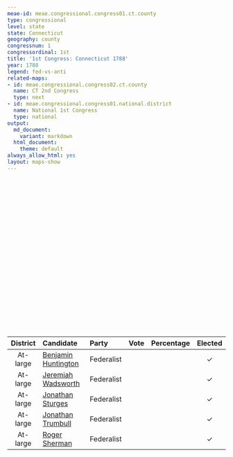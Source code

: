 ```yaml
---
meae-id: meae.congressional.congress01.ct.county
type: congressional
level: state
state: Connecticut
geography: county
congressnum: 1
congressordinal: 1st
title: '1st Congress: Connecticut 1788'
year: 1788
legend: fed-vs-anti
related-maps:
- id: meae.congressional.congress02.ct.county
  name: CT 2nd Congress
  type: next
- id: meae.congressional.congress01.national.district
  name: National 1st Congress
  type: national
output:
  md_document:
    variant: markdown
  html_document:
    theme: default
always_allow_html: yes
layout: maps-show
---
```


<div class="map">

<!--html_preserve-->
<div id="htmlwidget-54ddc7d39a7dc7e2354e" class="leaflet html-widget"
style="width:100%;height:350px;">

</div>

<script type="application/json" data-for="htmlwidget-54ddc7d39a7dc7e2354e">{"x":{"options":{"minZoom":8,"maxZoom":12,"crs":{"crsClass":"L.Proj.CRS","code":"ESRI:26956","proj4def":"+proj=lcc +lat_1=41.86666666666667 +lat_2=41.2 +lat_0=40.83333333333334 +lon_0=-72.75 +x_0=304800.6096 +y_0=152400.3048 +ellps=GRS80 +datum=NAD83 +units=m +no_defs","projectedBounds":null,"options":{"resolutions":[25251.1682940423,16834.1121960282,11222.7414640188,7481.82764267921,4987.88509511948,3325.25673007965,2216.8378200531,1477.8918800354,985.261253356934,656.840835571289,437.893890380859]}},"zoomControl":false,"dragging":true},"calls":[{"method":"setMaxBounds","args":[40.7388585992394,-74.127777187969,42.2996468114183,-71.3876505868523]},{"method":"addPolygons","args":[[[[{"lng":[-73.5055011123178,-73.504495111932,-73.5072471129142,-73.5055011123178],"lat":[41.0364336136064,41.0353856134328,41.0369786136566,41.0364336136064]}],[{"lng":[-73.474930103551,-73.4773361031742,-73.475366103691,-73.474930103551],"lat":[41.0562236185095,41.0360076144459,41.0562056184918,41.0562236185095]}],[{"lng":[-73.3794630748505,-73.3848630764577,-73.3818540757396,-73.3794630748505],"lat":[41.0952066293133,41.0927056286442,41.0972076296293,41.0952066293133]}],[{"lng":[-73.474930103551,-73.4737661037336,-73.4862651064079,-73.5066791140501,-73.501267111672,-73.5029671120908,-73.5221671180381,-73.5288691187366,-73.5298621207295,-73.5374271223633,-73.5461381257903,-73.5470681249705,-73.5811621347717,-73.5655621306136,-73.5751691343348,-73.5939701395532,-73.589175139712,-73.6019761423042,-73.6273231506693,-73.6257701492621,-73.639582154247,-73.6570611586342,-73.6546731591752,-73.727777187969,-73.4827101150677,-73.5022691228053,-73.550963141993,-73.5447301441057,-73.5362701462287,-73.5300681487738,-73.5180661531227,-73.5127731513639,-73.5103761505996,-73.5085211499775,-73.5066241493305,-73.4847691411374,-73.4980191449023,-73.4414671178686,-73.4432781173522,-73.4258141110031,-73.3980731021247,-73.3250970787533,-73.3247880786519,-73.3191280767636,-73.3134520748651,-73.3123380745157,-73.3104750739731,-73.2978110686653,-73.273693061017,-73.2636790567701,-73.207459037674,-73.1832810281619,-73.06778398542,-73.1099479950546,-73.1224539964752,-73.1117309923275,-73.1029439883594,-73.1302389969579,-73.1716560111071,-73.1345549988735,-73.1889570182387,-73.1852530155992,-73.2168580247516,-73.2048700222587,-73.2623590381574,-73.2867810466693,-73.3306620598768,-73.3404530637578,-73.3529630666154,-73.3711700729106,-73.3685640729058,-73.3831630766605,-73.3679640711408,-73.3819780761389,-73.3959640794612,-73.4153610867001,-73.407464082605,-73.4218650878018,-73.4408650929969,-73.4339630902586,-73.4476660956793,-73.4468650945289,-73.474930103551],"lat":[41.0562236185095,41.0660056204752,41.0420006153346,41.0600266182174,41.0491056162432,41.0468056157341,41.0421056141775,41.0164066088908,41.0455966146129,41.0313706115605,41.0419646133624,41.0224056094762,41.000897604114,41.0164306076904,41.0271026094784,41.0120106058842,41.0418076119155,41.014806606172,41.0176626058999,41.0019096028451,41.0109026041629,40.9888585992394,41.0117056038234,41.1007046189264,41.2127696490427,41.2369136531359,41.2954316629964,41.3663846770845,41.4496026936153,41.5272037089441,41.6668387364815,41.6662247365387,41.6664887366699,41.666174736671,41.6656777366378,41.6474147338211,41.6381817315876,41.4913027048889,41.4724147011459,41.4608836994741,41.4632357008488,41.4692687044305,41.4692567044381,41.4684297044629,41.4675167044714,41.4677367045509,41.4688237048243,41.4483197012378,41.4516547026805,41.4345416996662,41.4204046987434,41.3917376939265,41.3009046798836,41.2294246644834,41.1828996549308,41.1711356529631,41.1514176493655,41.146809647576,41.159305648695,41.1559056492271,41.1860056533867,41.1607116485308,41.141306643686,41.1658816489116,41.1175056375212,41.1279136387762,41.1100056338204,41.1224006359414,41.1014056313995,41.1083086321643,41.1230096351434,41.1059056312993,41.0955036297473,41.1034966308637,41.0823056262329,41.0989956288858,41.0721056238473,41.0814056252088,41.0646056212769,41.0558056197687,41.0729916227067,41.0574056196617,41.0562236185095]}]],[[{"lng":[-72.8135419449774,-72.7558399260688,-72.6995379076672,-72.5902338711614,-72.5091928451532,-72.4927368347726,-72.5134058414219,-72.5183328379621,-72.4968738311273,-72.4665718217648,-72.4760358216162,-72.4601078115405,-72.4480908044817,-72.4384848003254,-72.4414828012878,-72.5054318218093,-72.7139648888007,-72.7146418876961,-72.7529438995149,-72.7522188985031,-72.8012319141578,-72.8276399226493,-72.8485349292506,-72.8441649265341,-72.884045940628,-72.9462799605043,-72.956458963736,-72.983236977322,-72.9988789867567,-73.0166759974411,-72.9491049758583,-72.9363439736376,-72.915266970079,-72.8871429653501,-72.8637339614775,-72.8135419449774],"lat":[42.0365038311857,42.0362038330044,42.0368038349459,42.0247048361421,42.0341508405702,41.947490824355,41.9454098232907,41.8569268059998,41.8602078073215,41.8699298101732,41.8130067988303,41.7273107826845,41.6719267722835,41.6538877690726,41.6535787689174,41.6469927656038,41.6276667551767,41.6044007506205,41.5925167470738,41.578907744443,41.5731207417384,41.5710257404795,41.5673307390851,41.5447247348157,41.5638577372616,41.5567667338657,41.5552837332467,41.6396137488045,41.7144287628382,41.7981917785053,41.8063927823,41.8398087891884,41.8968358009093,41.9731728165727,42.0377188297835,42.0365038311857]}]],[[{"lng":[-72.9988789867567,-72.983236977322,-73.0586449999972,-73.0580499987577,-73.0923540088858,-73.1451570253426,-73.0942840062394,-73.0813280014264,-73.1644170253175,-73.207459037674,-73.2636790567701,-73.273693061017,-73.2978110686653,-73.3104750739731,-73.3123380745157,-73.3134520748651,-73.3191280767636,-73.3247880786519,-73.3250970787533,-73.3980731021247,-73.4258141110031,-73.4432781173522,-73.4414671178686,-73.4980191449023,-73.4847691411374,-73.5066241493305,-73.5085211499775,-73.5103761505996,-73.5127731513639,-73.5180661531227,-73.5100401565828,-73.4873151660359,-73.3409591181561,-73.1272510479374,-73.0532550236104,-73.0087470089931,-72.8637339614775,-72.8871429653501,-72.915266970079,-72.9363439736376,-72.9491049758583,-73.0166759974411,-72.9988789867567],"lat":[41.7144287628382,41.6396137488045,41.6066897399416,41.5886147364414,41.5705187317978,41.5577567275867,41.5138187206799,41.5034937190868,41.4488777057134,41.4204046987434,41.4345416996662,41.4516547026805,41.4483197012378,41.4688237048243,41.4677367045509,41.4675167044714,41.4684297044629,41.4692567044381,41.4692687044305,41.4632357008488,41.4608836994741,41.4724147011459,41.4913027048889,41.6381817315876,41.6474147338211,41.6656777366378,41.666174736671,41.6664887366699,41.6662247365387,41.6668387364815,41.7689477565335,42.0496468114183,42.048307816065,42.0420628219638,42.0398708239836,42.0388638252541,42.0377188297835,41.9731728165727,41.8968358009093,41.8398087891884,41.8063927823,41.7981917785053,41.7144287628382]}]],[[{"lng":[-72.524535806766,-72.5361258098777,-72.5458518133515,-72.524535806766],"lat":[41.2667076905208,41.2547536878029,41.2602986885872,41.2667076905208]}],[{"lng":[-72.466692805598,-72.4307967905523,-72.3233957560286,-72.3125427493824,-72.3055317447604,-72.4337117858977,-72.4235177807895,-72.3760057644299,-72.3787717637696,-72.3492617520766,-72.3689097574991,-72.3432287477894,-72.3886297621698,-72.3987297664278,-72.4499857831698,-72.5094308012552,-72.520646805721,-72.5456898134508,-72.5462418136211,-72.545073813829,-72.5858278289792,-72.5860368299778,-72.6142378394748,-72.6122378419872,-72.6542488586022,-72.6079508437475,-72.6371908544682,-72.6336778553697,-72.7339428872367,-72.7522188985031,-72.7529438995149,-72.7146418876961,-72.7139648888007,-72.5054318218093,-72.466692805598],"lat":[41.5838407545134,41.5245147440557,41.5342597493455,41.4784227387562,41.4362927307183,41.4240037242813,41.3918997183049,41.3762647167291,41.348007711092,41.3104207046272,41.2925957005053,41.2682066965078,41.2607076936106,41.2782846967546,41.2790766953017,41.2560096888914,41.2707066914303,41.2630436891327,41.2628746890818,41.2734806912057,41.3073026965681,41.3240076998439,41.3296067000501,41.3862067112221,41.4383217200995,41.4425277223966,41.4636697256054,41.4999977328242,41.4854487267766,41.578907744443,41.5925167470738,41.6044007506205,41.6276667551767,41.6469927656038,41.5838407545134]}]],[[{"lng":[-72.983236977322,-72.956458963736,-72.9462799605043,-72.884045940628,-72.8441649265341,-72.8485349292506,-72.8276399226493,-72.8012319141578,-72.7522188985031,-72.7339428872367,-72.6336778553697,-72.6371908544682,-72.6079508437475,-72.6542488586022,-72.6122378419872,-72.6142378394748,-72.5860368299778,-72.5858278289792,-72.545073813829,-72.5462418136211,-72.5456898134508,-72.5458518133515,-72.5361258098777,-72.5793468248731,-72.6655378528853,-72.7063408646559,-72.7050388651087,-72.7344418744125,-72.7570428825991,-72.8948299258551,-72.9058959326605,-72.939165942482,-72.9208489358407,-73.0149529627762,-73.0378509700614,-73.048250973926,-73.0470939736203,-73.0553599769095,-73.0492519742622,-73.1117309923275,-73.1224539964752,-73.1099479950546,-73.06778398542,-73.1832810281619,-73.207459037674,-73.1644170253175,-73.0813280014264,-73.0942840062394,-73.1451570253426,-73.0923540088858,-73.0580499987577,-73.0586449999972,-72.983236977322],"lat":[41.6396137488045,41.5552837332467,41.5567667338657,41.5638577372616,41.5447247348157,41.5673307390851,41.5710257404795,41.5731207417384,41.578907744443,41.4854487267766,41.4999977328242,41.4636697256054,41.4425277223966,41.4383217200995,41.3862067112221,41.3296067000501,41.3240076998439,41.3073026965681,41.2734806912057,41.2628746890818,41.2630436891327,41.2602986885872,41.2547536878029,41.2714106897157,41.2706136868286,41.2436056802197,41.2593056833497,41.2546056814897,41.2695056836997,41.2418136738499,41.2986946846704,41.2810426801349,41.2689006783385,41.2043056626127,41.2016056613435,41.2102046626993,41.2114486629813,41.2221196648124,41.210403662706,41.1711356529631,41.1828996549308,41.2294246644834,41.3009046798836,41.3917376939265,41.4204046987434,41.4488777057134,41.5034937190868,41.5138187206799,41.5577567275867,41.5705187317978,41.5886147364414,41.6066897399416,41.6396137488045]}]],[[{"lng":[-72.3368537471701,-72.3248447425179,-72.3427137492936,-72.3368537471701],"lat":[41.2947467019316,41.2813106996625,41.2986297025123,41.2947467019316]}],[{"lng":[-71.9618916263584,-71.9631406266924,-71.9631416268612,-71.9618916263584],"lat":[41.3222607189704,41.3208947186629,41.3240137192771,41.3222607189704]}],[{"lng":[-72.0620876771533,-71.9753666479937,-71.8842786183437,-71.8636676047167,-71.793255581165,-71.7975845777729,-71.8421995920279,-71.8286135839101,-71.8599175929643,-71.8811986012932,-71.905508608222,-71.9134876119753,-71.9210866133392,-71.9517876241227,-71.9697326288459,-71.9725406308749,-71.9584176263789,-71.9691266304803,-71.9889186348591,-72.0049196408892,-72.0050216395684,-72.0215196464271,-72.0296206479266,-72.0544196562092,-72.0361196505957,-72.03790265249,-72.0442196532338,-72.0604206595317,-72.0552206565795,-72.0876896674702,-72.1118216740309,-72.1441216847632,-72.1482196873324,-72.1653226917713,-72.1910227011808,-72.2058467039228,-72.2179987091408,-72.2618247220255,-72.3272407431406,-72.312516738961,-72.3492617520766,-72.3787717637696,-72.3760057644299,-72.4235177807895,-72.4337117858977,-72.3055317447604,-72.3125427493824,-72.3233957560286,-72.4307967905523,-72.466692805598,-72.5054318218093,-72.4414828012878,-72.4384848003254,-72.4107477883347,-72.3848287791509,-72.3280977615371,-72.3244997610968,-72.3126817567355,-72.219196722259,-72.157608708705,-72.0620876771533],"lat":[41.6522747805781,41.6381487805118,41.6412067839239,41.5151187598809,41.5055627601654,41.4165677425585,41.410480739998,41.3422087269809,41.3204477217383,41.3460477261289,41.3273087216945,41.3485727256365,41.3278727213279,41.3419187231511,41.3209237184661,41.3414777224265,41.3436077232798,41.3547747251481,41.3163077169672,41.331210719409,41.306209714483,41.3334077193301,41.3123067149261,41.315799714849,41.3224077167147,41.3465807214172,41.322307716445,41.3409067196057,41.3178077152198,41.3232407152864,41.2991077097889,41.3027067094975,41.3253057138188,41.304406709175,41.3232067120771,41.2849087040778,41.3078797082225,41.2822057018045,41.2784306990206,41.2897137017016,41.3104207046272,41.348007711092,41.3762647167291,41.3918997183049,41.4240037242813,41.4362927307183,41.4784227387562,41.5342597493455,41.5245147440557,41.5838407545134,41.6469927656038,41.6535787689174,41.6538877690726,41.6018007597902,41.5890077581111,41.605474763115,41.6186317657967,41.6097047644261,41.539084753556,41.6576717786522,41.6522747805781]}]],[[{"lng":[-72.1021677113525,-72.0992027064368,-72.1955107380431,-72.2170067450304,-72.2176957383119,-72.3101247686317,-72.3102067686148,-72.3128407673944,-72.2807517560932,-72.2527427437671,-72.2467467415194,-72.3283167690716,-72.3552287759269,-72.3341977656638,-72.3244997610968,-72.3280977615371,-72.3848287791509,-72.4107477883347,-72.4384848003254,-72.4480908044817,-72.4601078115405,-72.4760358216162,-72.4665718217648,-72.4968738311273,-72.5183328379621,-72.5134058414219,-72.4927368347726,-72.5091928451532,-72.3974318084571,-72.1802707371021,-72.1356877224355,-72.1021677113525],"lat":[42.0288118524693,41.9589828390521,41.9593368360902,41.9582548352022,41.8353198113461,41.8362198086039,41.8354468084514,41.7985868012094,41.7844357994727,41.7282027894152,41.7231017886106,41.7385037890379,41.7039157814546,41.6435947703619,41.6186317657967,41.605474763115,41.5890077581111,41.6018007597902,41.6538877690726,41.6719267722835,41.7273107826845,41.8130067988303,41.8699298101732,41.8602078073215,41.8569268059998,41.9454098232907,41.947490824355,42.0341508405702,42.0330968439431,42.0308948504108,42.0302548516933,42.0288118524693]}]],[[{"lng":[-71.7992436107159,-71.7896785919314,-71.7876505868524,-71.7878725867038,-71.7893565848474,-71.793255581165,-71.8636676047167,-71.8842786183437,-71.9753666479937,-72.0620876771533,-72.157608708705,-72.219196722259,-72.3126817567355,-72.3244997610968,-72.3341977656638,-72.3552287759269,-72.3283167690716,-72.2467467415194,-72.2527427437671,-72.2807517560932,-72.3128407673944,-72.3102067686148,-72.3101247686317,-72.2176957383119,-72.2170067450304,-72.1955107380431,-72.0992027064368,-72.1021677113525,-71.9630226655254,-71.8006516120419,-71.7992436107159],"lat":[42.0080748579099,41.7247428031445,41.6439817874385,41.6399217866381,41.5969187781823,41.5055627601654,41.5151187598809,41.6412067839239,41.6381487805118,41.6522747805781,41.6576717786522,41.539084753556,41.6097047644261,41.6186317657967,41.6435947703619,41.7039157814546,41.7385037890379,41.7231017886106,41.7282027894152,41.7844357994727,41.7985868012094,41.8354468084514,41.8362198086039,41.8353198113461,41.9582548352022,41.9593368360902,41.9589828390521,42.0288118524693,42.0262338563315,42.0235778608676,42.0080748579099]}]]],null,null,{"lineCap":null,"lineJoin":null,"clickable":true,"pointerEvents":null,"className":"","stroke":true,"color":"#bbb","weight":2,"opacity":1,"fill":true,"fillColor":["#C7C7C7","#C7C7C7","#C7C7C7","#C7C7C7","#C7C7C7","#C7C7C7","#C7C7C7","#C7C7C7"],"fillOpacity":1,"dashArray":"5, 5","smoothFactor":1,"noClip":false},["<b>Fairfield County<\/b><br/>","<b>Hartford County<\/b><br/>","<b>Litchfield County<\/b><br/>","<b>Middlesex County<\/b><br/>","<b>New Haven County<\/b><br/>","<b>New London County<\/b><br/>","<b>Tolland County<\/b><br/>","<b>Windham County<\/b><br/>"],null,["Fairfield County","Hartford County","Litchfield County","Middlesex County","New Haven County","New London County","Tolland County","Windham County"],null,null]},{"method":"addPolygons","args":[[[[{"lng":[-73.391862017907,-73.3945619882283,-73.3881620188992,-73.387261998219,-73.391862017907],"lat":[41.0637970065517,41.0671960268668,41.0686960181694,41.0662969796003,41.0637970065517]}],[{"lng":[-73.4056619841362,-73.3996619971284,-73.4033619879369,-73.4087620612369,-73.4132620314358,-73.4211629846076,-73.4177630138615,-73.4135620049442,-73.4032619857554,-73.402262002617,-73.4056619841362],"lat":[41.0618969987754,41.0613970007626,41.0532970059071,41.0536969944769,41.0526969862073,41.0482970164812,41.0541969989652,41.0528969800969,41.0538970037727,41.0584970245015,41.0618969987754]}],[{"lng":[-72.347126986676,-72.3426209743103,-72.3462070461693,-72.347126986676],"lat":[41.330097988254,41.3277040032097,41.3245069865143,41.330097988254]}],[{"lng":[-73.3727783314559,-73.3776620103112,-73.3797619672049,-73.3776620063197,-73.3709620070204,-73.3667609985249,-73.3679609831123,-73.3755620204271,-73.377262004964,-73.382161993266,-73.3861620156624,-73.3895620048557,-73.386862017653,-73.3921620041639,-73.3932620298484,-73.3959619744605,-73.4023620178484,-73.4006620022491,-73.4042629894492,-73.4037629908743,-73.4102629986773,-73.412162985943,-73.4072629933864,-73.4085629752079,-73.4123630033144,-73.4146629666837,-73.421363014688,-73.4245630232188,-73.4249630078353,-73.4291630103097,-73.4320629892323,-73.4343629921749,-73.4332630147861,-73.4409630057861,-73.4455650104245,-73.4583640163601,-73.4601640030443,-73.4659639807479,-73.4711640011173,-73.4666639966002,-73.4688640267018,-73.4748640060969,-73.4768640036801,-73.4752639572996,-73.4704640012862,-73.4773640129096,-73.4790639887642,-73.4822649815827,-73.4894649850189,-73.4928930158271,-73.4927650093581,-73.4963650146873,-73.5040659729866,-73.5025649975752,-73.4968650211253,-73.5024650177487,-73.5055649782334,-73.5070649742589,-73.5168859753216,-73.5219660060731,-73.5220659976977,-73.5167659847415,-73.5226660048792,-73.5272660031507,-73.5311659984895,-73.5301659688303,-73.5334659786631,-73.5306659615845,-73.5314660008392,-73.5395669967638,-73.5430669953205,-73.5432670008392,-73.5461669969111,-73.5424669926411,-73.5447669989348,-73.5506669851913,-73.5543669762108,-73.5578670576385,-73.56196802319,-73.5676679975651,-73.570068008828,-73.583967975331,-73.5843679817684,-73.5817679867293,-73.5750679840306,-73.5685679921529,-73.5689680082567,-73.565568014483,-73.5702679759933,-73.5735679951989,-73.5770679832443,-73.5791680090132,-73.5819679952601,-73.5858689832545,-73.5883690037371,-73.593969021903,-73.5925689721705,-73.5893690062218,-73.5930690091184,-73.5939690171538,-73.6015690281452,-73.6013689730216,-73.598868996542,-73.6067689851476,-73.6130699989932,-73.6132699800183,-73.6113300160142,-73.615069992138,-73.6155700107878,-73.6191699787466,-73.6232700238978,-73.6232699997701,-73.6275700120095,-73.6305700285213,-73.6345699863431,-73.6387710207532,-73.6395709523128,-73.642671000498,-73.6456709815865,-73.6560709919073,-73.6581719800565,-73.6590709980457,-73.6577771707115,-73.6571709490323,-73.654471008502,-73.6586720358071,-73.6626719875869,-73.6771730192428,-73.6829900146111,-73.6962519804634,-73.7050740026518,-73.7186749983375,-73.7225750239579,-73.7228749779281,-73.7277750156528,-73.7127739877055,-73.7115739865921,-73.695957978434,-73.6790730160967,-73.6560720109036,-73.6337719533455,-73.6261579603326,-73.5918279905592,-73.5790110136854,-73.5787209778483,-73.5253030328289,-73.5239699385662,-73.5146170333796,-73.4884159902003,-73.482709015001,-73.518383986711,-73.5252970062545,-73.541015993926,-73.5509610056267,-73.549809008985,-73.5489289606134,-73.5494929730585,-73.5496649672111,-73.5459684461949,-73.5447280039029,-73.543721979531,-73.5425899973418,-73.5411690053819,-73.5378269415527,-73.5358579871375,-73.5356690137861,-73.5350690023043,-73.5346689996237,-73.5346690137442,-73.5339690108009,-73.5317770251913,-73.5300669676916,-73.5276969924881,-73.5260009952223,-73.5210409884222,-73.5197609412403,-73.5177769650072,-73.5167849958954,-73.5142890287477,-73.5119209748199,-73.5109610047259,-73.505007989661,-73.5019359745936,-73.4983040242993,-73.4965909798915,-73.4934389947743,-73.4896150051914,-73.4882619607134,-73.4873140054123,-73.4827240211653,-73.4381689971773,-73.4328119926957,-73.3750170115092,-73.3563709959911,-73.3054550112282,-73.2722209729627,-73.2339129856206,-73.2338090124166,-73.2275059770813,-73.2111480057954,-73.2030560003457,-73.1202229827222,-73.0764440144574,-73.0532540072981,-73.0505679931753,-73.0453969999621,-73.0442869893618,-73.0370339982217,-72.9995489800866,-72.9434549705776,-72.9267710284028,-72.9208700049304,-72.8618479930484,-72.8471420145276,-72.8268409868306,-72.8135409572616,-72.7558379870882,-72.7552740325235,-72.7513380251105,-72.7189370038743,-72.712936997141,-72.6991359807069,-72.6784350201385,-72.6398340045046,-72.616947030102,-72.607933005273,-72.6069329925329,-72.5902330342893,-72.580961993777,-72.5761319762859,-72.5732310190928,-72.5532310150752,-72.5281309670591,-72.4995299675269,-72.4566799747347,-72.4563759701984,-72.442263971467,-72.3745259733221,-72.3389260533872,-72.337816003549,-72.2705989955904,-72.2397909924248,-72.2326839824699,-72.2270509869466,-72.1989890090019,-72.1882090161057,-72.1440079984085,-72.1356870065131,-72.1063890026905,-72.1020660284125,-72.0734260172656,-72.0528870271214,-72.0424789677802,-72.0395439939956,-72.0237450198426,-71.9931019495736,-71.9579490119121,-71.9520770027389,-71.9395490273017,-71.9007639747558,-71.8894679604628,-71.8838039901639,-71.8830679921835,-71.8711799744705,-71.8403150050557,-71.8006499725203,-71.7992419813454,-71.7983029821606,-71.7978829950302,-71.7958640040269,-71.7946799777588,-71.7927669760931,-71.7910619787789,-71.7905509975263,-71.7897679714089,-71.7889970215153,-71.7881759534159,-71.786993950278,-71.78787193039,-71.7881429599381,-71.7912550009613,-71.7934140264097,-71.7961130129525,-71.7976830019315,-71.8070609809681,-71.8121939741996,-71.8201209995063,-71.8248279846346,-71.8338779918255,-71.8392849563637,-71.8421990007722,-71.8433510439782,-71.8412219699336,-71.8422529786751,-71.838263974989,-71.8352659643761,-71.8330189641127,-71.8336184644816,-71.8310429610235,-71.8324990120637,-71.8317129850394,-71.8375150098538,-71.8380130034355,-71.835712970216,-71.831113031632,-71.8296224136589,-71.8322779905048,-71.840011984633,-71.8450760012607,-71.8529609898137,-71.8534439886534,-71.8611449766848,-71.8619060203873,-71.8698559494719,-71.8675219755366,-71.8632159990117,-71.8652809905864,-71.8691630030702,-71.8708949912949,-71.8750479738627,-71.8783139909147,-71.8805559863895,-71.8814140011426,-71.8874229349295,-71.89270198898,-71.8954640206089,-71.9017669859427,-71.9052609762721,-71.9079160124642,-71.9071079909187,-71.9100529822673,-71.9078150173974,-71.9125090277554,-71.9136839586768,-71.9217560132298,-71.9154540167366,-71.9173309728312,-71.9166749953551,-71.9217560045116,-71.9247009702106,-71.9276619779243,-71.9362839896119,-71.9483689946413,-71.9505159965715,-71.953862017608,-71.9498639559783,-71.9553430325288,-71.9569299764509,-71.9615989767027,-71.9632160100325,-71.9622860109016,-71.96509297135,-71.9697930099855,-71.9720969825969,-71.973195984611,-71.9688469945584,-71.9651850315055,-71.9604169983932,-71.9671170278864,-71.974816974339,-71.9736170016469,-71.9800169947393,-71.9790169766523,-71.9849169614727,-71.9845169942266,-71.9893169514141,-71.9917179999547,-72.0023180092469,-72.0044180002815,-72.0042180078767,-72.0114180072807,-72.0131179953698,-72.0182179982753,-72.0140921052434,-72.016818000954,-72.0214179907566,-72.0231179849774,-72.0207180379227,-72.0279179887374,-72.0296180063049,-72.034589022372,-72.0416189839611,-72.0372190306686,-72.0341190175001,-72.0359190108042,-72.0415189768942,-72.0454189828741,-72.050619003789,-72.0558190004208,-72.0612189525825,-72.0632190084195,-72.0665190441742,-72.0678189819389,-72.0745189934598,-72.0798200169286,-72.0817199921837,-72.0825200151003,-72.0818200357684,-72.0846199996372,-72.0833199540126,-72.0849200403641,-72.0885200535559,-72.0874199805344,-72.092921012203,-72.0935210047988,-72.0894559705468,-72.0892120152276,-72.0937899915136,-72.0911500141296,-72.0909819375296,-72.0874908236024,-72.0954209702589,-72.097420999825,-72.0958210109328,-72.0999209678979,-72.1001209801681,-72.0976209710248,-72.0977209723064,-72.0968210471483,-72.0988209850445,-72.098420988802,-72.102220988518,-72.1002210107146,-72.0959210154155,-72.0985209792574,-72.09872101531,-72.0968210322554,-72.0969178219241,-72.0940200041946,-72.0893200167551,-72.0909199793598,-72.0922199941663,-72.0973200047762,-72.0973199904082,-72.0929199868211,-72.1003199988663,-72.0917200176925,-72.0888199907617,-72.0908200370533,-72.0944200048862,-72.0946199676698,-72.0998199880018,-72.1026199682907,-72.1068200006964,-72.113019992229,-72.119119983585,-72.1280209921512,-72.1342210014457,-72.144120995211,-72.1489209943768,-72.1497210253256,-72.1473209870274,-72.1506209937801,-72.1502210117692,-72.1562210167711,-72.1631210071209,-72.1634210026739,-72.1689219335507,-72.1732219894167,-72.1722219895349,-72.1739219848921,-72.1771220215298,-72.1776219862716,-72.1841220004526,-72.1910219834007,-72.196921977669,-72.1962219917491,-72.2014220158618,-72.204521993026,-72.2020520190871,-72.2036390116244,-72.2106579809139,-72.2126259804687,-72.2190819946152,-72.2226059916989,-72.2273669806013,-72.2355760171418,-72.2483229730712,-72.2518879956714,-72.2505610220146,-72.254574046064,-72.2563239830312,-72.2622499902545,-72.2671940035591,-72.2716029776964,-72.2797669964961,-72.2844069822265,-72.3087759853771,-72.3128259845144,-72.3272539958011,-72.3314509918205,-72.3374329912181,-72.3419340066463,-72.3402249865517,-72.345061966935,-72.3467410774943,-72.3440549824487,-72.3440089907424,-72.342224001728,-72.3406219926726,-72.3459501150141,-72.3497469698581,-72.3612380076269,-72.3647929998788,-72.3659529785371,-72.3690649595136,-72.3748939953004,-72.3762030646306,-72.3795189974931,-72.3831290167307,-72.3845849819403,-72.3909020373023,-72.3852100056827,-72.3861409983797,-72.3825090118773,-72.3788620179881,-72.3784649829727,-72.3652279957893,-72.360528015176,-72.3570113473948,-72.3515269780758,-72.3504789750195,-72.3535929729702,-72.356751307973,-72.3577129917106,-72.3624890260411,-72.3653119909203,-72.3684700016096,-72.3671579815149,-72.3553280329062,-72.3520269913389,-72.3497010213815,-72.3509669873135,-72.356401011382,-72.361740991941,-72.364304992904,-72.3689739943221,-72.3726820240788,-72.3705759845205,-72.3642439827317,-72.3624580018674,-72.3575749999033,-72.3508300113655,-72.346496998958,-72.3426060226636,-72.3430020006314,-72.3470609723463,-72.3579720194377,-72.3672039896916,-72.3801140004312,-72.388628984145,-72.3896350118083,-72.3983480035266,-72.404360961619,-72.4068330211087,-72.4133789754143,-72.4175899936644,-72.423968006253,-72.4266400234842,-72.4343000120804,-72.4463079854948,-72.4527789891763,-72.4570059923881,-72.465825002724,-72.4672439736891,-72.4762789923244,-72.4856930024213,-72.4986340132727,-72.5023339934376,-72.5094339823508,-72.5149339982584,-72.5181339960958,-72.5196339841514,-72.5207357913066,-72.5260340207275,-72.5356349636931,-72.5445350235961,-72.5436349636108,-72.5387349921911,-72.5367349829205,-72.5364349847188,-72.544535048733,-72.5564349814427,-72.5671360244862,-72.5722360034049,-72.5793359687639,-72.5833359969371,-72.589236000981,-72.6001369749413,-72.6050369564051,-72.6074370162738,-72.6151370039008,-72.6241369929848,-72.6289124660763,-72.635538001376,-72.6415379866361,-72.6501380035635,-72.6559379963493,-72.6585379990902,-72.6643379992184,-72.6683390086765,-72.6723389963484,-72.6770730167498,-72.6788500141248,-72.6766390112665,-72.6769389811426,-72.6840390130151,-72.6855390006231,-72.6884389961006,-72.6924529884778,-72.7009630158259,-72.7063400150869,-72.70852699454,-72.7134629608914,-72.704687002961,-72.7028890035423,-72.7064400252007,-72.7156399654342,-72.7149399849912,-72.7170400089407,-72.7247400319614,-72.7301399650042,-72.7324399850154,-72.7375410146514,-72.7364409861096,-72.7394409979122,-72.7476410228738,-72.7506410307237,-72.752741010392,-72.7547410430284,-72.7604409955543,-72.7713420457109,-72.7729420364854,-72.7802420252886,-72.7861419989476,-72.7914419798692,-72.7952419850459,-72.7999420209428,-72.8060430386623,-72.8073429968266,-72.8103430221991,-72.8184430169747,-72.818042973075,-72.8227430132094,-72.8205430696134,-72.8169617802411,-72.8146430157652,-72.8109430057217,-72.8091429799262,-72.8250429868705,-72.8290429977208,-72.831443029854,-72.8350430063509,-72.8447439991512,-72.8499439761266,-72.8511440465065,-72.8570440182684,-72.8613440148367,-72.8705440124364,-72.8801449787601,-72.8875449918352,-72.8954450506166,-72.9052449795562,-72.9030449725062,-72.894745015634,-72.8938450017261,-72.8994450534035,-72.906144972804,-72.903345006187,-72.9034450164762,-72.9064450117666,-72.9053450286736,-72.9070460032764,-72.9046450104203,-72.9036450240011,-72.8944449929865,-72.9045459785417,-72.9065460048653,-72.9153539204594,-72.9238459946632,-72.9269460018731,-72.9300459961453,-72.9338460048395,-72.9391460079056,-72.9361460197342,-72.9308460173667,-72.9299459939212,-72.9320459868377,-72.9356460072679,-72.9426459807182,-72.9620470241756,-72.9625470115097,-72.9671469594285,-72.9713470001377,-72.9752469943304,-72.9862470349568,-72.9880470269668,-72.9912480121044,-72.9966479823184,-73.0022479852747,-73.0064480315616,-73.00754799892,-73.0149480206353,-73.0201490024768,-73.0225489734651,-73.029548998571,-73.034649005987,-73.038849006249,-73.0459499756569,-73.0506499932577,-73.0560499567045,-73.0619499905175,-73.066450975693,-73.0737510179498,-73.0822509877201,-73.0892520156582,-73.0906520055063,-73.1003520042794,-73.1054725026744,-73.107351991741,-73.1123520083609,-73.1158529740702,-73.1203530022977,-73.1196530008159,-73.1117540844032,-73.1106703961197,-73.1158529963191,-73.1228529742858,-73.1243529861712,-73.1241529946875,-73.1262529959641,-73.1207530147049,-73.1162530366996,-73.1089520345291,-73.110351988314,-73.1099520090784,-73.1013519882751,-73.1029520347224,-73.1083520058583,-73.111051989209,-73.1178530160872,-73.1206530031454,-73.1302530194094,-73.1369530151011,-73.1448539840238,-73.154354007992,-73.1642549858449,-73.1716549668591,-73.1696549924386,-73.1662550025297,-73.1551539958681,-73.146854007896,-73.1408540329809,-73.1368530161599,-73.141454008422,-73.1431539825097,-73.1475539795975,-73.1540539929027,-73.1587540020157,-73.1640549819109,-73.1650549950958,-73.1728549803358,-73.180855970402,-73.1840499674424,-73.179551023306,-73.184455996458,-73.185256014343,-73.1972560129425,-73.2026559903884,-73.2110569909762,-73.2159570328302,-73.2167570244965,-73.2198569920219,-73.2237569892802,-73.2232569906115,-73.2276569903337,-73.2348570039419,-73.2405580108715,-73.2423579936383,-73.2524580108823,-73.262358007719,-73.2761590313448,-73.2784590473222,-73.2853590027427,-73.2902589806887,-73.2932589754095,-73.2989389908898,-73.2990589963206,-73.3094600098871,-73.3118599928286,-73.3199600220734,-73.3306600035184,-73.3426610108138,-73.3470609870732,-73.3519609993513,-73.3532610162873,-73.3568610079919,-73.3544609945724,-73.36456102382,-73.369762012533,-73.3727783314559],"lat":[41.1146960296013,41.1102960122528,41.1062959798888,41.1027959908088,41.0991959949841,41.0994959998617,41.0954960015749,41.0965960046295,41.0989959898131,41.1009960207488,41.0982959793437,41.0935960015426,41.0924960004266,41.0876960097562,41.0835959985485,41.0822960087362,41.0867960186511,41.0904959919118,41.0928960146592,41.0961960108379,41.0959960028231,41.0876960111652,41.0754959871119,41.0718959834173,41.0711959826715,41.0762959811733,41.0754960195273,41.0719960074516,41.0674959991147,41.0632960018347,41.0694960087301,41.0606959647995,41.0570960007048,41.0561960416975,41.0583210055563,41.0552959677957,41.058396005104,41.0614959843978,41.0548959942374,41.0545960224486,41.0501959977933,41.0504960091568,41.0487960064232,41.0443970084582,41.0463970149323,41.0359969986247,41.0363969958833,41.0442970050671,41.043596979096,41.0468640331778,41.0534960067518,41.0562959744983,41.0562960232774,41.0500959967285,41.0471960194744,41.0424969979164,41.0416970271707,41.0377970096504,41.038764016389,41.0365969968629,41.0325050033666,41.0294969638838,41.01929701555,41.0185970094435,41.0218969904577,41.0287969955658,41.0332970099655,41.0367970069328,41.0400969817229,41.0344970039901,41.0369970054412,41.0397969956715,41.0419969896812,41.0291969894538,41.0251970238583,41.0254969908957,41.0223970251198,41.016896994127,41.0167970057884,41.010896974817,41.0015970371169,41.0008969976679,41.0049970326327,41.0073969868395,41.003696999031,41.0110970120501,41.014297019563,41.0163970397382,41.019196998554,41.0224969456967,41.0207970197829,41.0161969905369,41.0144970010793,41.0154969844068,41.0129969996302,41.0119969907667,41.0158969803989,41.0189969994586,41.0215970218677,41.0257970065967,41.027796985437,41.020697017642,41.0180970289737,41.014197017373,41.0087969852535,41.0126970169413,41.0172009821682,41.0176969932223,41.0124970473192,41.0142970134351,41.0102970143023,41.0066970103887,41.0001969929222,41.0033969918611,41.00059699218,41.0024970203787,41.0062969918408,41.0072969917919,41.0005969927081,40.989896993801,40.9932969941443,40.999396993299,41.0030830900489,41.0042969714371,41.0112969751202,41.016696972346,41.0204969780931,41.0385969725948,41.0453579947261,41.0616929906806,41.0724959778428,41.0899960067549,41.0935960207608,41.0939960008543,41.1006960282563,41.1076959961483,41.1081959927771,41.1153039737853,41.1233960253171,41.133995999227,41.1441949596004,41.1476030176838,41.1630019601698,41.1688000170228,41.1689300086491,41.193414989855,41.1940069876506,41.1984339956938,41.210003996596,41.2127599918833,41.2567189988622,41.2648310005255,41.2835059930956,41.2954220155651,41.3019019683159,41.3075980330305,41.3150939975725,41.3196780473081,41.354849010501,41.3663749623954,41.3742810148985,41.3901909839991,41.4059940063535,41.4324140142303,41.4556889957817,41.4579939911791,41.4661940355914,41.471293991268,41.4721939945308,41.4796930284752,41.5080549773219,41.5271940002366,41.5499329992451,41.5719170194049,41.6197729973664,41.6443809921224,41.670844994307,41.6875809901165,41.7136610066918,41.7409409949095,41.7587489942066,41.82377302132,41.858333001142,41.8925079895155,41.9218199847271,41.9533239947368,42.0000919968402,42.0300490103667,42.0496379963732,42.0497599971687,42.0505130052227,42.0505869785297,42.0490870043031,42.0487140069612,42.0473070071845,42.0462499970441,42.04508901969,42.0450880127751,42.0448450027797,42.0444360012729,42.0442149939211,42.0418300103509,42.040537972108,42.0398609876689,42.0396909895351,42.0395810046729,42.0395309699393,42.0393620035408,42.038653000316,42.0382080305172,42.0380719969799,42.0380280004033,42.0376940093364,42.0368939875213,42.0365940074825,42.0364940015097,42.0361949994183,42.0362239657143,42.0361950003461,42.0365949761403,42.0368950114353,42.0367949806722,42.0355949866279,42.0321949732306,42.0310949737105,42.0307949743899,42.0249949864551,42.0246950032113,42.0255719816872,42.0282950087048,42.0301410367672,42.0321949820062,42.0342949978132,42.0340389994714,42.0339990239283,42.0339990499071,42.0337269984717,42.0327530211613,42.032117003025,42.0321220006385,42.0316769946709,42.0313620103682,42.0313049780297,42.0312620002405,42.031027010471,42.030938997442,42.0306029837419,42.0302450129915,42.0290710056931,42.0287960072738,42.0275619838122,42.0273969854323,42.0273690001268,42.0273050199015,42.0270009871809,42.0269279980784,42.0260960088287,42.0259040186047,42.0255680039547,42.0246399753087,42.0243839665394,42.024352003794,42.0242880066007,42.0242090145924,42.0239370029765,42.0235690106625,42.0080650303204,41.9609720031484,41.9310109965017,41.8776890145275,41.8544090056302,41.8070010092714,41.7702730050544,41.750098973527,41.7315559800656,41.7007670127266,41.6860500081616,41.6559920108398,41.6399130214784,41.6247559709574,41.5531260012012,41.5000989910544,41.4542990008477,41.4167090134544,41.416535012127,41.4190500122713,41.4192329979888,41.4153909913271,41.4116860156426,41.4122330117983,41.4104720035292,41.4067909979874,41.3993149954971,41.3957479995804,41.3904824866389,41.3897589847595,41.3868099892997,41.3826750234345,41.3783739790423,41.3765209807914,41.3703990087158,41.3656960060822,41.3587989772994,41.3535989938605,41.351698996772,41.3460396215353,41.3416739874793,41.3345609972632,41.3312450067645,41.3296409982648,41.3266229850569,41.3230989959292,41.3265740072017,41.3293819664865,41.3319439948229,41.3333859828233,41.3356720144995,41.3345489701942,41.3373379992175,41.3379360129271,41.3361989953092,41.3409120204815,41.3459990119526,41.3411330039414,41.3384089771629,41.3341599576964,41.3347850223623,41.3272470251765,41.3304209895943,41.3327249773231,41.3356089968827,41.3391990019953,41.3443370109023,41.3485640068544,41.3431319828301,41.3429410004419,41.3403619955527,41.3322290006589,41.3316570108418,41.3340679795092,41.333815997077,41.3379590204221,41.3364029937269,41.3334990138094,41.3349380133233,41.3381880146335,41.3409880044448,41.3381500050365,41.3401630032443,41.3383010127288,41.3349149973885,41.3247140242105,41.3246309885125,41.3293450104353,41.3394460175777,41.3414140069087,41.3405670071497,41.3461979968349,41.3498979738766,41.3467980092218,41.3439980082038,41.3383980001581,41.3326980099516,41.3309980045444,41.3251980046609,41.3194980301988,41.3210979790029,41.3202980303459,41.3143980063799,41.3071980097584,41.3084979983795,41.3127980060526,41.3154980063612,41.3167091866696,41.3263979958629,41.3270979982864,41.3243980071834,41.319698009536,41.3160979945676,41.3122980101445,41.3130950252801,41.3185980146582,41.3266979874461,41.3283979887634,41.3328980049538,41.3257979722666,41.3223980189939,41.323197993038,41.322198009346,41.3183979934243,41.3151979862641,41.3158980245137,41.3195980188193,41.3192980059521,41.3295980121883,41.3386980065111,41.3468980043428,41.3498979999086,41.3569980049189,41.3673979857961,41.3684980103117,41.3777980312852,41.3849980101785,41.3965980005499,41.4075980006475,41.4145339763709,41.420913013184,41.4309599842839,41.4320669999569,41.4355609907544,41.4384686369169,41.4394980285292,41.4375980380821,41.4344979898496,41.4312979996204,41.4253980104388,41.4235979891684,41.415898024389,41.4131980015871,41.4110980267447,41.4039979998164,41.3976979734524,41.3945980150425,41.3916979868117,41.3894980136418,41.3855980020848,41.3779980000411,41.3708938834374,41.3652979958517,41.3623979795555,41.3597979925338,41.3535980087012,41.3497979947586,41.3475980286433,41.3435979974992,41.3360980048865,41.3278980152459,41.3228980084379,41.3155980282172,41.314098006901,41.3093979761955,41.3069979958025,41.3038980044525,41.3033979965151,41.29899801324,41.3007979988909,41.3009980062789,41.2993980019811,41.3026980032538,41.3080980187991,41.3142980012136,41.3230979888065,41.3216980081684,41.3181980031045,41.3142980115235,41.3115969674858,41.3049969957923,41.3089969941381,41.3102969892416,41.3137969845748,41.3175969755731,41.3190969992527,41.3224970182196,41.3239970055317,41.3231970222615,41.3200970211579,41.3186969991387,41.315696996485,41.3027969707728,41.2926999925882,41.2860920120641,41.2852150015555,41.2910589949409,41.2931650007114,41.2982840089443,41.2981699992185,41.3003140370416,41.299596996785,41.2986199815446,41.2917379933019,41.2897700224773,41.2858970125234,41.2822169973709,41.2842390024535,41.2846429999275,41.2832470343102,41.2809350081834,41.2787610008509,41.277397007267,41.2784259981936,41.2806689988168,41.2867339915277,41.2954849989299,41.2988800343062,41.3050450173828,41.3113390200636,41.3154439929422,41.3214559743774,41.3233250007583,41.3289019824377,41.3334546702272,41.3333269992072,41.340696997178,41.3442219819327,41.348624012961,41.3536060146301,41.3574129983131,41.3634973963551,41.361013997177,41.3551979796557,41.3481129789493,41.3475180058768,41.3419860004518,41.3395370037655,41.3368980027077,41.3392629886832,41.3431690021586,41.3385980021431,41.3333980023163,41.3234167480029,41.3228980068052,41.3168020505363,41.309928020766,41.2998746010991,41.2921740036058,41.292684994421,41.2969040162812,41.2927619969965,41.2860480150776,41.2897980093503,41.2881979804387,41.2838890028381,41.2814699977659,41.2801199910032,41.2816070075063,41.2800359901043,41.2810049855524,41.2759239642347,41.2713459694801,41.272558997678,41.2716739918931,41.2746190237668,41.2739780328097,41.2762739945551,41.2719259953476,41.2683089964426,41.2696370139619,41.2685540061387,41.2641210080724,41.2645400172855,41.2606979995133,41.2639829928177,41.2768920203173,41.2784719766821,41.2767629910999,41.2786700355702,41.2787920188359,41.274070007419,41.2738639918697,41.2777939801251,41.2791139749093,41.2787399611786,41.2774350132961,41.2721019936038,41.2698290172621,41.2695690071468,41.2708810157054,41.2662990062684,41.2639990178738,41.2559989923745,41.2582990007815,41.2574989994104,41.2619989979906,41.2706099437849,41.2691990074801,41.2678989928606,41.26309894398,41.2596990020444,41.2604989735288,41.2580989841882,41.2514989928306,41.2482990261582,41.2579989835305,41.2655980145455,41.2685980207496,41.271397990888,41.2716980135642,41.2696979895034,41.2688980160261,41.2708980415223,41.2696979799701,41.2718980239688,41.2713979888074,41.2703990118226,41.2670980163558,41.2669979911356,41.2651970026775,41.2660969887644,41.2648969994453,41.2702969974441,41.2676969570266,41.2669970092237,41.2641760048397,41.2611629813478,41.2579969934369,41.2553970114641,41.258197016479,41.2512969877734,41.248297025827,41.2473489989841,41.2473829906566,41.2435969697414,41.2485009966939,41.2487960175888,41.2537309557262,41.2558719981164,41.2599969785902,41.2562969728778,41.2611970048259,41.262797006909,41.2579969839229,41.2583969910634,41.2562969442836,41.2573960103932,41.2606960221533,41.2619960054082,41.2590960139415,41.2599959740554,41.2668960027236,41.2689959681967,41.2658960173459,41.2659959926661,41.2631960129287,41.2655959804769,41.264795990162,41.2591960347141,41.260295997543,41.2576960275181,41.2562960221356,41.2528959821861,41.2506960122585,41.2495960093717,41.2528959916158,41.2555959586007,41.2593960027205,41.2602940021314,41.2575960037812,41.2589960243953,41.2631959930797,41.261996020422,41.2633959984538,41.2555960223867,41.2492959916119,41.2567960135923,41.2568960005181,41.2525960201413,41.2537959965583,41.2452970199654,41.244696991468,41.2428970259862,41.2444969816963,41.2436969929123,41.2482970036219,41.2527970032956,41.2561969988601,41.2598970165852,41.2665970204238,41.270196995263,41.2745970115564,41.2772970025104,41.2826970197276,41.2884970005317,41.2919969887387,41.2932969935038,41.2971970232529,41.301097005535,41.3017970111551,41.2978969857075,41.2963883553681,41.285896992948,41.2812970181217,41.2794970030562,41.2819969997381,41.2809969924552,41.2728969988517,41.268596996709,41.2644969877727,41.261096998943,41.2584970068715,41.2572970076526,41.2515970131735,41.247997008459,41.2448969840305,41.2370970007856,41.2331970091806,41.2352969693719,41.2294970073834,41.2241969911233,41.2222969959539,41.2227969994141,41.2147970108639,41.2101969957643,41.2042970057868,41.2040970119711,41.2071969931477,41.2072969774191,41.205896986073,41.2022970162269,41.2098970432124,41.2101970120589,41.2083970337566,41.2043969940017,41.197596994885,41.1966970326365,41.1926969958181,41.1871969735936,41.1849969967477,41.174597009976,41.1721955154286,41.1757969588955,41.1740969969131,41.1754970143334,41.1794969835217,41.1877969844974,41.1919002709908,41.1980753026348,41.1967970055535,41.1876970128668,41.1809970057419,41.1768970112132,41.1731970171106,41.171697014905,41.1720969941776,41.1668970006019,41.1596969926507,41.1569970172282,41.1545970241379,41.1513969860543,41.1521969995125,41.1507969948586,41.1511970302176,41.1495970358283,41.1467969899816,41.1485969898977,41.151797003093,41.1541970257859,41.1579969880898,41.1592970277938,41.1619970065707,41.1628970237579,41.1554970562096,41.1533970007935,41.1508970080787,41.1543969899195,41.1554970101622,41.1588969891005,41.1553970036857,41.1566970143438,41.1606969868552,41.1632970005484,41.1660969646813,41.168496007078,41.1746959876049,41.1723845017455,41.1665350133163,41.1651959915121,41.1606959886159,41.1597959758516,41.1580960091707,41.1533959796804,41.1482959776657,41.1532440625551,41.1534959952029,41.1504959876777,41.1477960007028,41.142496001208,41.1431959888414,41.1349960187743,41.1277960032402,41.1248959981835,41.1174960220379,41.1214960039226,41.1251960138791,41.1279960364727,41.1261960206172,41.1267960294706,41.1246080232546,41.1198959866036,41.1145960086457,41.1162960157451,41.1153959955164,41.1099959885087,41.1133960044994,41.1078960072405,41.1052959886923,41.1020959950343,41.1038960030346,41.1062959797254,41.106196011574,41.1090959843746,41.1146960296013]}]]],null,null,{"lineCap":null,"lineJoin":null,"clickable":true,"pointerEvents":null,"className":"","stroke":true,"color":"#222","weight":3,"opacity":1,"fill":null,"fillColor":"#222","fillOpacity":0.2,"dashArray":null,"smoothFactor":1,"noClip":false},null,null,null,null,null]},{"method":"addCircleMarkers","args":[[41.7660453,41.3108088],[-72.6833394,-72.924953],5,null,null,{"lineCap":null,"lineJoin":null,"clickable":true,"pointerEvents":null,"className":"","stroke":true,"color":"#333","weight":1.5,"opacity":1,"fill":true,"fillColor":"#eaf945","fillOpacity":1,"dashArray":null},null,null,null,null,["Hartford","New Haven"],null,null]}],"limits":{"lat":[40.9888585992394,42.0505869785297],"lng":[-73.727777187969,-71.786993950278]}},"evals":[],"jsHooks":[]}</script>
<!--/html_preserve-->

</div>

<div class="results-table">

<table>
<thead>
<tr>
<th style="text-align:center;">
District
</th>
<th style="text-align:left;">
Candidate
</th>
<th style="text-align:left;">
Party
</th>
<th style="text-align:right;">
Vote
</th>
<th style="text-align:right;">
Percentage
</th>
<th style="text-align:center;">
Elected
</th>
</tr>
</thead>
<tbody>
<tr>
<td style="text-align:center;">
At-large
</td>
<td style="text-align:left;">
<a href="http://bioguide.congress.gov/scripts/biodisplay.pl?index=H000995">Benjamin
Huntington</a>
</td>
<td class="party-federalist" data-party="federalist">
Federalist
</td>
<td style="text-align:right;">
</td>
<td style="text-align:right;">
</td>
<td style="text-align:center;">
✓
</td>
</tr>
<tr>
<td style="text-align:center;">
At-large
</td>
<td style="text-align:left;">
<a href="http://bioguide.congress.gov/scripts/biodisplay.pl?index=W000013">Jeremiah
Wadsworth</a>
</td>
<td class="party-federalist" data-party="federalist">
Federalist
</td>
<td style="text-align:right;">
</td>
<td style="text-align:right;">
</td>
<td style="text-align:center;">
✓
</td>
</tr>
<tr>
<td style="text-align:center;">
At-large
</td>
<td style="text-align:left;">
<a href="http://bioguide.congress.gov/scripts/biodisplay.pl?index=S001047">Jonathan
Sturges</a>
</td>
<td class="party-federalist" data-party="federalist">
Federalist
</td>
<td style="text-align:right;">
</td>
<td style="text-align:right;">
</td>
<td style="text-align:center;">
✓
</td>
</tr>
<tr>
<td style="text-align:center;">
At-large
</td>
<td style="text-align:left;">
<a href="http://bioguide.congress.gov/scripts/biodisplay.pl?index=T000389">Jonathan
Trumbull</a>
</td>
<td class="party-federalist" data-party="federalist">
Federalist
</td>
<td style="text-align:right;">
</td>
<td style="text-align:right;">
</td>
<td style="text-align:center;">
✓
</td>
</tr>
<tr>
<td style="text-align:center;">
At-large
</td>
<td style="text-align:left;">
<a href="http://bioguide.congress.gov/scripts/biodisplay.pl?index=S000349">Roger
Sherman</a>
</td>
<td class="party-federalist" data-party="federalist">
Federalist
</td>
<td style="text-align:right;">
</td>
<td style="text-align:right;">
</td>
<td style="text-align:center;">
✓
</td>
</tr>
</tbody>
</table>

</div>
